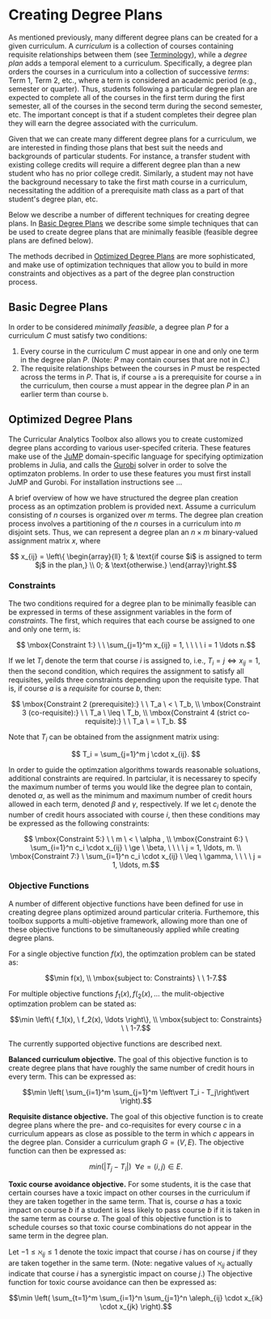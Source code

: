 # Creating Degree Plans

As mentioned previously, many different degree plans can be created for a given curriculum.  A *curriculum* is a collection of courses containing requisite relationships between them (see [Terminology](@ref)), while a *degree plan* adds a temporal element to a curriculum.  Specifically, a degree plan orders the courses in a curriculum into a collection of successive *terms*: Term 1, Term 2, etc., where a term is considered an academic period (e.g., semester or quarter).  Thus, students following a particular degree plan are expected to complete all of the courses in the first term during the first semester, all of the courses in the second term during the second semester, etc.  The important concept is that if a student completes their degree plan they will earn the degree associated with the curriculum.

Given that we can create many different degree plans for a curriculum, we are interested in finding those plans that best suit the needs and backgrounds of particular students.  For instance, a transfer student with existing college credits will require a different degree plan than a new student who has no prior college credit.  Similarly, a student may not have the background necessary to take the first math course in a curriculum, necessitating the addition of a prerequisite math class as a part of that student's degree plan, etc.

Below we describe a number of different techniques for creating degree plans.  In [Basic Degree Plans](@ref) we describe some simple techniques that can be used to create degree plans that are minimally feasible (feasible degree plans are defined below).

The methods decribed in [Optimized Degree Plans](@ref) are more sophisticated, and make use of optimization techniques that allow you to build in more constraints and objectives as a part of the degree plan construction process.  

## Basic Degree Plans

In order to be considered *minimally feasible*, a degree plan $P$ for a curriculum $C$ must satisfy two conditions:

1. Every course in the curriculum $C$ must appear in one and only one term in the degree plan $P$.  (Note: $P$ may contain courses that are not in $C$.)
2. The requisite relationships between the courses in $P$ must be respected across the terms in $P$.  That is, if course ``a`` is a prerequisite for course ``a`` in the curriculum, then course ``a`` must appear in the degree plan $P$ in an earlier term than course ``b``.

## Optimized Degree Plans

The Curricular Analytics Toolbox also allows you to create customized degree plans according to various user-specifed criteria.  These features make use of the [JuMP](https://github.com/JuliaOpt/JuMP.jl) domain-specific language for specifying optimization problems in Julia, and calls the [Gurobi](https://www.gurobi.com) solver in order to solve the optimzaton problems.  In order to use these features you must first install JuMP and Gurobi.  For installation instructions see ... 

A brief overview of how we have structured the degree plan creation process as an optimzation problem is provided next.  Assume a curriculum consisting of $n$ courses is organized over $m$ terms. The degree plan creation process involves a partitioning of the $n$ courses in a curriculum into $m$ disjoint sets. Thus, we can represent a degree plan an $n \times m$ binary-valued assignment matrix $x$, where

```math
  x_{ij} = \left\{
  \begin{array}{ll}
  1; & \text{if course $i$ is assigned to term $j$ in the plan,} \\
  0; & \text{otherwise.}
  \end{array}\right.
```

### Constraints

The two conditions required for a degree plan to be minimally feasible can be expressed in terms of these assignment variables in the form of *constraints*.  The first, which requires that each course be assigned to one and only one term, is:

```math
  \mbox{Constraint 1:} \ \ \sum_{j=1}^m  x_{ij} = 1, \ \ \ \ i = 1 \ldots n.
```

If we let $T_i$ denote the term that course $i$ is assigned to, i.e., $T_i = j \iff x_{ij} = 1$, then the second condition, which requires the assignment to satisfy all requisites, yeilds three constraints depending upon the requisite type.  That is, if course $a$ is a *requisite* for course $b$, then:

```math
  \mbox{Constraint 2 (prerequisite):} \ \ T_a \ < \ T_b, \\
  \mbox{Constraint 3 (co-requisite):} \ \ T_a \ \leq \ T_b, \\
  \mbox{Constraint 4 (strict co-requisite):} \ \ T_a \ = \ T_b. 
```

Note that $T_i$ can be obtained from the assignment matrix using:

```math
 T_i = \sum_{j=1}^m j \cdot x_{ij}. 
```

In order to guide the optimzation algorithms towards reasonable soluations, additional constraints are required.  In partciular, it is necessarey to specify the maximum number of terms you would like the degree plan to contain, denoted $\alpha$, as well as the minimum and maximum  number of credit hours allowed in each term, denoted $\beta$ and $\gamma$, respectively.  If we let $c_i$ denote the number of credit hours associated with course $i$, then these conditions may be expressed as the following constraints:

```math
  \mbox{Constraint 5:} \ \ m \ < \ \alpha , \\
  \mbox{Constraint 6:} \ \sum_{i=1}^n c_i \cdot x_{ij} \ \ge \ \beta, \ \ \ \ j = 1, \ldots, m. \\
  \mbox{Constraint 7:} \ \sum_{i=1}^n c_i \cdot x_{ij} \ \leq \ \gamma, \ \ \ \ j = 1, \ldots, m.
```

### Objective Functions

A number of different objective functions have been defined for use in creating degree plans optimized around particular criteria.  Furthemore, this toolbox supports a multi-objetive framework, allowing more than one of these objective functions to be simultaneously applied while creating degree plans.  

For a single objective function $f(x)$, the optimzation problem can be stated as:
```math
\min f(x), \\
\mbox{subject to: Constraints} \ \ 1-7.
```

For multiple objective functions $f_1(x), f(_2(x), \ldots$  the mulit-objective optimzation problem can be stated as:
```math
\min \left\{ f_1(x), \ f_2(x), \ldots \right\}, \\
\mbox{subject to: Constraints} \ \ 1-7.
```

The currently supported objective functions are described next.

**Balanced curriculum objective.**  The goal of this objective function is to create degree plans that have roughly the same number of credit hours in every term.  This can be expressed as:

```math
\min \left( \sum_{i=1}^m \sum_{j=1}^m \left\vert T_i - T_j\right\vert \right).
```

**Requisite distance objective.**  The goal of this objective function is to create degree plans where the pre- and co-requisites for every course $c$ in a curriculum appears as close as possible to the term in which $c$ appears in the degree plan.  Consider a curriculum graph $G = (V,E)$.  The objective function can then be expressed as:

```math
  min\left( \left\vert T_j - T_i \right\vert \right) \ \  \forall e = (i,j) \in E.
```

**Toxic course avoidance objective.**  For some students, it is the case that certain courses have a toxic impact on other courses in the curriculum if they are taken together in the same term.  That is, course $a$ has a toxic impact on course $b$ if a student is less likely to pass course $b$ if it is taken in the same term as course $a$.  The goal of this objective function is to schedule courses so that toxic course combinations do not appear in the same term in the degree plan.

Let $-1 \leq \aleph_{ij} \leq 1$ denote the toxic impact that course $i$ has on course $j$ if they are taken together in the same term.  (Note: negative values of $\aleph_{ij}$ actually indicate that course $i$ has a synergistic impact on course $j$.) The objective function for toxic course avoidance can then be expressed as:

```math
\min \left( \sum_{t=1}^m \sum_{i=1}^n \sum_{j=1}^n  \aleph_{ij} \cdot x_{ik} \cdot x_{jk} \right).
```